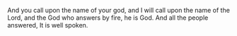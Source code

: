 And you call upon the name of your god, and I will call upon the name of the Lord, and the God who answers by fire, he is God. And all the people answered, It is well spoken.
